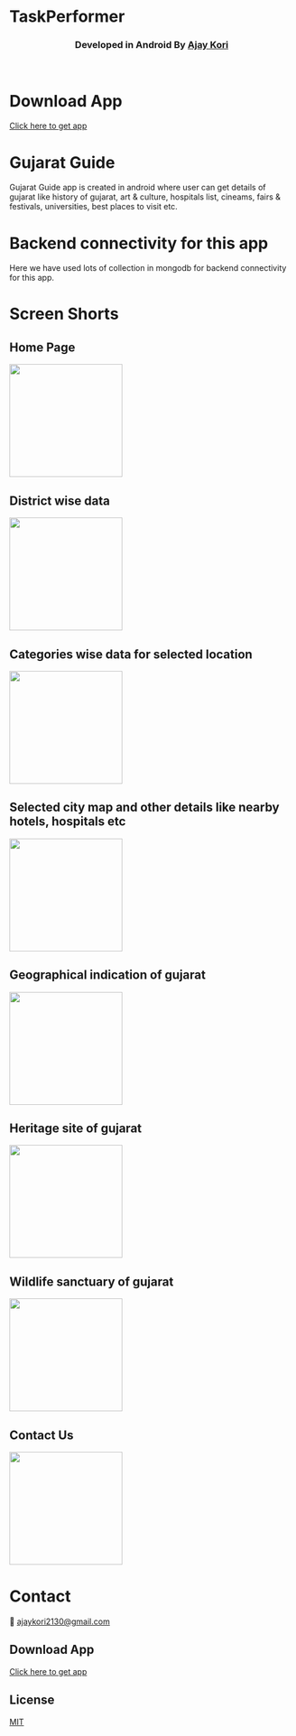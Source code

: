 # TaskPerformer
<p align="center">


  <h3 align="center">Developed in Android By <a href="https://github.com/ajay1130"> Ajay Kori</a> </h3>
</p>
</br>

# Download App
[Click here to get app](https://play.google.com/store/apps/details?id=com.gujaratguide&hl=en&gl=US)

# Gujarat Guide

Gujarat Guide app is created in android where user can get details of gujarat like history of gujarat, art & culture, hospitals list, cineams, fairs & festivals, universities, best places to visit etc.


# Backend connectivity for this app

Here we have used lots of collection in mongodb for backend connectivity for this app.



# Screen Shorts


## Home Page
<p float="left">
  <img src="https://raw.githubusercontent.com/ajay1130/GujaratGuideReadme/main/Screenshots/1616255071387.jpg" width="200" />
</p>

## District wise data
<p float="left">
  <img src="https://raw.githubusercontent.com/ajay1130/GujaratGuideReadme/main/Screenshots/1616255071381.jpg" width="200" />
</p>

## Categories wise data for selected location 
<p float="left">
  <img src="https://raw.githubusercontent.com/ajay1130/GujaratGuideReadme/main/Screenshots/1616255071355.jpg" width="200" />
</p>

## Selected city map and other details like nearby hotels, hospitals etc
<p float="left">
  <img src="https://raw.githubusercontent.com/ajay1130/GujaratGuideReadme/main/Screenshots/1616255071345.jpg" width="200" />
</p>

## Geographical indication of gujarat
<p float="left">
  <img src="https://raw.githubusercontent.com/ajay1130/GujaratGuideReadme/main/Screenshots/1616255071368.jpg" width="200" />
</p>

## Heritage site of gujarat
<p float="left">
  <img src="https://raw.githubusercontent.com/ajay1130/GujaratGuideReadme/main/Screenshots/1616255071374.jpg" width="200" />
</p>

## Wildlife sanctuary of gujarat
<p float="left">
  <img src="https://raw.githubusercontent.com/ajay1130/GujaratGuideReadme/main/Screenshots/1616255071364.jpg" width="200" />
</p>

## Contact Us
<p float="left">
  <img src="https://raw.githubusercontent.com/ajay1130/GujaratGuideReadme/main/Screenshots/1616255071358.jpg" width="200" />
</p>


# Contact 
📧 ajaykori2130@gmail.com


## Download App
[Click here to get app](https://play.google.com/store/apps/details?id=com.gujaratguide&hl=en&gl=US)

## License
[MIT](https://github.com/ajay1130/GujaratGuideReadme/blob/main/LICENSE)
